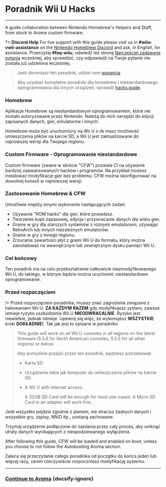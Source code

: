 # Poradnik Wii U Hacks
---
A guide collaboration between Nintendo Homebrew's Helpers and Staff, from stock to Aroma custom firmware.

?> **Discord Help** For live support with this guide please visit us in **#wiiu-vwii-assistance** on the [Nintendo Homebrew Discord](https://discord.gg/C29hYvh) and ask, in English, for assistance. Przeczytaj **#faq-wiiu**, odwiedź też stronę [Najczęściej zadawane pytania](faq) wcześniej, aby sprawdzić, czy odpowiedź na Twoje pytanie nie została już udzielona wcześniej.

> Jeśli doceniasz ten poradnik, udziel nam [wsparcia](donations).

> Aby uzyskać kompletne poradniki dla homebrew i niestandardowego oprogramowania dla innych urządzeń, sprawdź [hacks.guide](https://hacks.guide).

### Homebrew

Aplikacje Homebrew są niestandardowym oprogramowaniem, które nie zostało autoryzowane przez Nintendo. Należą do nich narzędzi do edycji zapisanych danych, gier, emulatorów i innych.

Homebrew może być uruchomiony na Wii U o ile masz możliwość umieszczenia plików na karcie SD, a Wii U jest zaktualizowane do najnowszej wersji dla Twojego regionu.

### Custom Firmware - Oprogramowanie niestandardowe

Custom firmware (zwane w skrócie "CFW") pozwala CI na używanie bardziej zaawansowanych hacków i programów. Na przykład możesz instalować modyfikacje gier bez problemu. CFW można skonfigurować na dowolnej konsoli w najnowszej wersji.

### Zastosowanie Homebrew & CFW

Umożliwia między innymi wykonanie następujących zadań:

- Używanie "ROM hacks" dla gier, które posiadasz.
- Tworzenie kopii zapasowej, edycja i przywracanie danych dla wielu gier.
- Granie w gry dla starszych systemów z różnymi emulatorami, używając RetroArch lub innych niezależnych emulatorów.
- Granie w gry z innego regionu.
- Zrzucanie zawartości płyt z grami Wii U do formatu, który można zainstalować na wewnętrznym lub zewnętrznym dysku pamięci Wii U.


### Cel końcowy

Ten poradnik ma na celu przekształcenie całkowicie niezmodyfikowanego Wii U, do takiego, w którym będzie można uruchomić niestandardowe oprogramowanie.

### Przed rozpoczęciem

!> Przed rozpoczęciem poradnika, musisz znać zagrożenia związane z hakowaniem Wii U: **ZA KAŻDYM RAZEM** gdy modyfikujesz system, zawsze istnieje ryzyko uszkodzenia Wii U **NIEODWRACALNIE**. Ryzyko jest niewielkie, jednak istnieje. Upewnij się więc, że wykonujesz **WSZYSTKIE** kroki **DOKŁADNIE!**. Tak jak jest to opisane w poradniku
>
> This guide will work on all Wii U consoles in all regions on the latest firmware (5.5.6 for North American consoles, 5.5.5 for all other regions) or below.
> 
> Aby pomyślnie przejść przez ten poradnik, będziesz potrzebował:
> 
> - Karta SD.
> - Urządzenie takie jak komputer do umieszczania plików na karcie SD.
> - A Wii U with internet access.
>     
>     A 32GB SD Card will be enough for most use-cases. A Micro SD Card in an adapter will work fine.

Jeśli wszystko pójdzie zgodnie z planem, nie stracisz żadnych danych i wszystkie gry, zapisy, NNID itp., zostaną zachowane.

Trzymaj urządzenie podłączone do zasilania przez cały proces, aby uniknąć utraty danych wynikających z niespodziewanego wyłączenia.

After following this guide, CFW will be loaded and enabled on boot, unless you choose to not follow the Autobooting Aroma section.

Zaleca się przeczytanie całego poradnika od początku do końca jeden lub więcej razy, zanim rzeczywiście rozpoczniesz modyfikację systemu.

---

### [Continue to Aroma](aroma/getting-started) {docsify-ignore}
